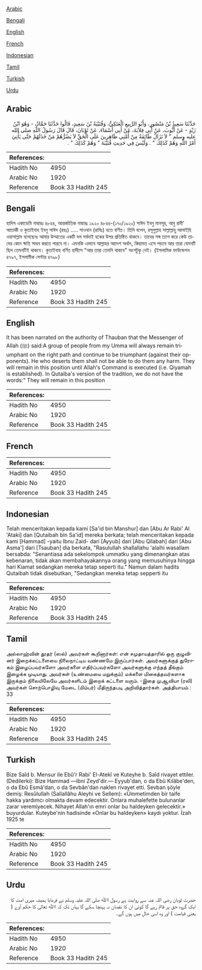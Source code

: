 [Arabic](#arabic)

[Bengali](#bengali)

[English](#english)

[French](#french)

[Indonesian](#indonesian)

[Tamil](#tamil)

[Turkish](#turkish)

[Urdu](#urdu)

## Arabic


<div dir="rtl" lang="ar" style={{fontSize:'larger',backgroundColor:'#f8f9fa',padding:20}}>
حَدَّثَنَا سَعِيدُ بْنُ مَنْصُورٍ، وَأَبُو الرَّبِيعِ الْعَتَكِيُّ، وَقُتَيْبَةُ بْنُ سَعِيدٍ، قَالُوا حَدَّثَنَا حَمَّادٌ، - وَهُوَ ابْنُ زَيْدٍ - عَنْ أَيُّوبَ، عَنْ أَبِي قِلاَبَةَ، عَنْ أَبِي أَسْمَاءَ، عَنْ ثَوْبَانَ، قَالَ قَالَ رَسُولُ اللَّهِ صلى الله عليه وسلم ‏"‏ لاَ تَزَالُ طَائِفَةٌ مِنْ أُمَّتِي ظَاهِرِينَ عَلَى الْحَقِّ لاَ يَضُرُّهُمْ مَنْ خَذَلَهُمْ حَتَّى يَأْتِيَ أَمْرُ اللَّهِ وَهُمْ كَذَلِكَ ‏"‏ ‏.‏ وَلَيْسَ فِي حَدِيثِ قُتَيْبَةَ ‏"‏ وَهُمْ كَذَلِكَ ‏"‏ ‏.‏
</div>
<div style={{backgroundColor:'#f8f9fa',padding:20, marginBottom: 10}}><table> <thead> <tr> <th>References:</th> <th></th> </tr> </thead> <tbody><tr><td>Hadith No</td><td>4950</td></tr><tr><td>Arabic No</td><td>1920</td></tr><tr><td>Reference</td><td>Book 33 Hadith 245</td></tr></tbody></table></div>

## Bengali


<div dir="ltr" lang="bn" style={{fontSize:'larger',backgroundColor:'#f8f9fa',padding:20}}>
হাদিস একাডেমি নাম্বারঃ ৪৮৪৪, আন্তর্জাতিক নাম্বারঃ ১৯২০ ৪৮৪৪-(১৭০/১৯২০) সাঈদ ইবনু মানসূর, আবু রাবী' আতাকী ও কুতাইবাহ ইবনু সাঈদ (রহঃ) ..... সাওবান (রাযিঃ) হতে বর্ণিত। তিনি বলেন, রসূলুল্লাহ সাল্লাল্লাহু আলাইহি ওয়াসাল্লাম বলেছেনঃ আমার উম্মাতের একটি দল সর্বদাই হকের উপর প্রতিষ্ঠিত থাকবে। তাদের সঙ্গ ত্যাগ করে কেউ তাদের কোন ক্ষতি সাধন করতে পারবে না। এমনকি এভাবে আল্লাহর আদেশ অর্থাৎ, কিয়ামত এসে পড়বে আর তারা যেমনটি ছিল তেমনটিই থাকবে। কুতাইবাহ বর্ণিত হাদীসে "আর তারা তেমনি থাকবে" অংশটুকু নেই। (ইসলামিক ফাউন্ডেশন ৪৭৯৭, ইসলামীক সেন্টার ৪৭৯৮)
</div>
<div style={{backgroundColor:'#f8f9fa',padding:20, marginBottom: 10}}><table> <thead> <tr> <th>References:</th> <th></th> </tr> </thead> <tbody><tr><td>Hadith No</td><td>4950</td></tr><tr><td>Arabic No</td><td>1920</td></tr><tr><td>Reference</td><td>Book 33 Hadith 245</td></tr></tbody></table></div>

## English


<div dir="ltr" lang="en" style={{fontSize:'larger',backgroundColor:'#f8f9fa',padding:20}}>
It has been narrated on the authority of Thauban that the Messenger of Allah (ﷺ) said:A group of people from my Umma will always remain triumphant on the right path and continue to be triumphant (against their opponents). He who deserts them shall not be able to do them any harm. They will remain in this position until Allah's Command is executed (i.e. Qiyamah is established). In Qutaiba's version of the tradition, we do not have the words:" They will remain in this position
</div>
<div style={{backgroundColor:'#f8f9fa',padding:20, marginBottom: 10}}><table> <thead> <tr> <th>References:</th> <th></th> </tr> </thead> <tbody><tr><td>Hadith No</td><td>4950</td></tr><tr><td>Arabic No</td><td>1920</td></tr><tr><td>Reference</td><td>Book 33 Hadith 245</td></tr></tbody></table></div>

## French


<div dir="ltr" lang="fr" style={{fontSize:'larger',backgroundColor:'#f8f9fa',padding:20}}>

</div>
<div style={{backgroundColor:'#f8f9fa',padding:20, marginBottom: 10}}><table> <thead> <tr> <th>References:</th> <th></th> </tr> </thead> <tbody><tr><td>Hadith No</td><td>4950</td></tr><tr><td>Arabic No</td><td>1920</td></tr><tr><td>Reference</td><td>Book 33 Hadith 245</td></tr></tbody></table></div>

## Indonesian


<div dir="ltr" lang="id" style={{fontSize:'larger',backgroundColor:'#f8f9fa',padding:20}}>
Telah menceritakan kepada kami [Sa'id bin Manshur] dan [Abu Ar Rabi' Al 'Ataki] dan [Qutaibah bin Sa'id] mereka berkata; telah menceritakan kepada kami [Hammad] -yaitu Ibnu Zaid- dari [Ayyub] dari [Abu Qilabah] dari [Abu Asma'] dari [Tsauban] dia berkata, "Rasulullah shallallahu 'alaihi wasallam bersabda: "Senantiasa ada sekelompok ummatku yang dimenangkan atas kebenaran, tidak akan membahayakannya orang yang memusuhinya hingga hari Kiamat sedangkan mereka tetap seperti itu." Namun dalam hadits Qutaibah tidak disebutkan, "Sedangkan mereka tetap sepperti itu
</div>
<div style={{backgroundColor:'#f8f9fa',padding:20, marginBottom: 10}}><table> <thead> <tr> <th>References:</th> <th></th> </tr> </thead> <tbody><tr><td>Hadith No</td><td>4950</td></tr><tr><td>Arabic No</td><td>1920</td></tr><tr><td>Reference</td><td>Book 33 Hadith 245</td></tr></tbody></table></div>

## Tamil


<div dir="ltr" lang="ta" style={{fontSize:'larger',backgroundColor:'#f8f9fa',padding:20}}>
அல்லாஹ்வின் தூதர் (ஸல்) அவர்கள் கூறினார்கள்: என் சமுதாயத்தாரில் ஒரு குழுவினர் இறைக்கட்டளையை நிலைநாட்டிய வண்ணமே இருப்பார்கள். அவர்களுக்குத் துரோகம் இழைப்பவர்களோ அவர்களை எதிர்ப்பவர்களோ அவர்களுக்கு எந்தத் தீங்கும் இழைக்க முடியாது. அவர்கள் (உண்மையை மறுக்கும்) மக்களை மிகைத்தவர்களாக இருக்கும் நிலையிலேயே அவர்களிடம் இறைக் கட்டளை வரும். -இதை முஆவியா (ரலி) அவர்கள் சொற்பொழிவு மேடை (மிம்பர்) மீதிருந்தபடி அறிவித்தார்கள். அத்தியாயம் : 33
</div>
<div style={{backgroundColor:'#f8f9fa',padding:20, marginBottom: 10}}><table> <thead> <tr> <th>References:</th> <th></th> </tr> </thead> <tbody><tr><td>Hadith No</td><td>4950</td></tr><tr><td>Arabic No</td><td>1920</td></tr><tr><td>Reference</td><td>Book 33 Hadith 245</td></tr></tbody></table></div>

## Turkish


<div dir="ltr" lang="tr" style={{fontSize:'larger',backgroundColor:'#f8f9fa',padding:20}}>
Bize Saîd b. Mensur ile Ebû'r Rabi' El-Atekî ve Kuteyhe b. Saîd rivayet ettiler. (Dedilerki): Bize Hammad —ibni Zeyd'dir.— Eyyub'dan, o da Ebû Kılâbe'den, o da Ebû Esmâ'dan, o da Sevbân'dan naklen rivayet etti. Sevban şöyle demiş: Resûlullah (Sallallâhu Aleyhi ve Sellem): «Ümmetimden bir taife hakka yardımcı olmakta devam edecektir. Onlara muhalefette bulunanlar zarar veremiyecek. Nihayet Allah'ın emri onlar bu haldeyken gelecektir.» buyurdular. Kuteybe'nin hadisinde «Onlar bu haldeyken» kaydı yoktur. İzah 1925 te
</div>
<div style={{backgroundColor:'#f8f9fa',padding:20, marginBottom: 10}}><table> <thead> <tr> <th>References:</th> <th></th> </tr> </thead> <tbody><tr><td>Hadith No</td><td>4950</td></tr><tr><td>Arabic No</td><td>1920</td></tr><tr><td>Reference</td><td>Book 33 Hadith 245</td></tr></tbody></table></div>

## Urdu


<div dir="rtl" lang="ur" style={{fontSize:'larger',backgroundColor:'#f8f9fa',padding:20}}>
حضرت ثوبان رضی ‌اللہ ‌عنہ سے روایت ہے رسول اﷲ صلی ‌اللہ ‌علیہ ‌وسلم نے فرمایا ہمیشہ میری امت کا ایک گروہ حق پر قائم رہے گا کوئی ان کا نقصان نہ پہنچا سکے گا یہاں تک کہ اﷲ تعالیٰ کا حکم آوے ( یعنی قیامت ) اور وہ اسی حال میں ہوں گے۔
</div>
<div style={{backgroundColor:'#f8f9fa',padding:20, marginBottom: 10}}><table> <thead> <tr> <th>References:</th> <th></th> </tr> </thead> <tbody><tr><td>Hadith No</td><td>4950</td></tr><tr><td>Arabic No</td><td>1920</td></tr><tr><td>Reference</td><td>Book 33 Hadith 245</td></tr></tbody></table></div>
